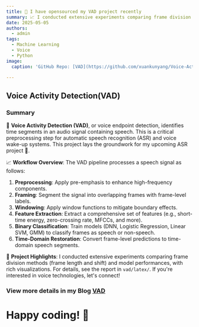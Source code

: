 ```yaml
---
title: 🎉 I have opensourced my VAD project recently
summary: 📈 I conducted extensive experiments comparing frame division methods and model performances, with rich visualizations.
date: 2025-05-05
authors:
  - admin
tags:
  - Machine Learning
  - Voice
  - Python
image:
  caption: 'GitHub Repo: [VAD](https://github.com/xuankunyang/Voice-Activity-Detection)'

---
```


## Voice Activity Detection(VAD)

### Summary

🎯 **Voice Activity Detection (VAD)**, or voice endpoint detection, identifies time segments in an audio signal containing speech. This is a critical preprocessing step for automatic speech recognition (ASR) and voice wake-up systems. This project lays the groundwork for my upcoming ASR project 🤭.

📈 **Workflow Overview**:
The VAD pipeline processes a speech signal as follows:
1. **Preprocessing**: Apply pre-emphasis to enhance high-frequency components.
2. **Framing**: Segment the signal into overlapping frames with frame-level labels.
3. **Windowing**: Apply window functions to mitigate boundary effects.
4. **Feature Extraction**: Extract a comprehensive set of features (e.g., short-time energy, zero-crossing rate, MFCCs, and more).
5. **Binary Classification**: Train models (DNN, Logistic Regression, Linear SVM, GMM) to classify frames as speech or non-speech.
6. **Time-Domain Restoration**: Convert frame-level predictions to time-domain speech segments.

🍻 **Project Highlights**:
I conducted extensive experiments comparing frame division methods (frame length and shift) and model performances, with rich visualizations. For details, see the report in `vad/latex/`. If you're interested in voice technologies, let's connect!

### **View more details in my Blog [VAD](https://xuankunyang.github.io/blogs/vad/)**

# **Happy coding!** 🚀
